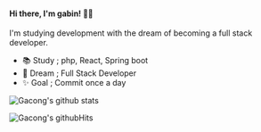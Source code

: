 #### __Hi there, I'm gabin! 👋🏻__
I'm studying development with the dream of becoming a full stack developer.

- 📚 Study ; php, React, Spring boot 
- 🌱 Dream ; Full Stack Developer
- ✨ Goal  ; Commit once a day




![Gacong's github stats](https://github-readme-stats.vercel.app/api?username=choigabin&theme=slateorange&show_icons=true)


![Gacong's githubHits](https://hits.seeyoufarm.com/api/count/incr/badge.svg?url=https%3A%2F%2Fgithub.com%2Fchoigabin&count_bg=%23F2A128&title_bg=%2336393F&icon=&icon_color=%23E7E7E7&title=hits&edge_flat=false)

